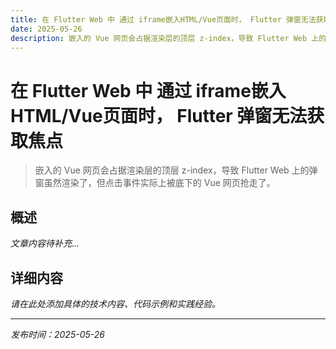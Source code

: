 ```yaml
---
title: 在 Flutter Web 中 通过 iframe嵌入HTML/Vue页面时， Flutter 弹窗无法获取焦点
date: 2025-05-26
description: 嵌入的 Vue 网页会占据渲染层的顶层 z-index，导致 Flutter Web 上的弹窗虽然渲染了，但点击事件实际上被底下的 Vue 网页抢走了。
---
```


# 在 Flutter Web 中 通过 iframe嵌入HTML/Vue页面时， Flutter 弹窗无法获取焦点

> 嵌入的 Vue 网页会占据渲染层的顶层 z-index，导致 Flutter Web 上的弹窗虽然渲染了，但点击事件实际上被底下的 Vue 网页抢走了。

## 概述

*文章内容待补充...*

## 详细内容

*请在此处添加具体的技术内容、代码示例和实践经验。*

---

*发布时间：2025-05-26*
